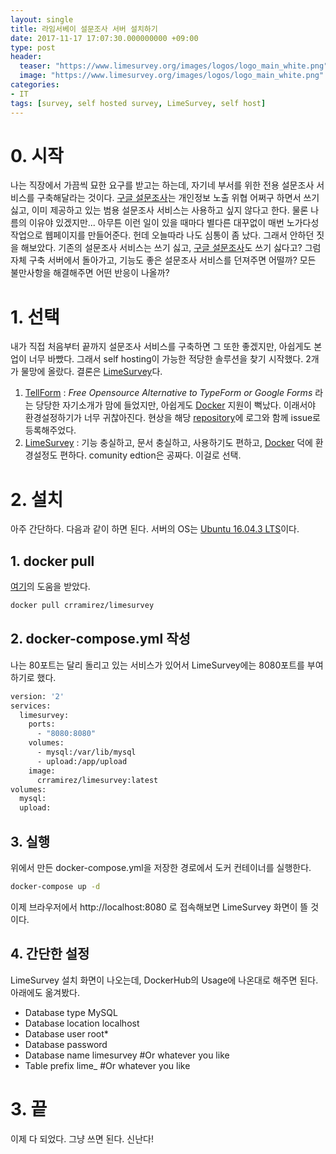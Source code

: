 ```yaml
---
layout: single
title: 라임서베이 설문조사 서버 설치하기
date: 2017-11-17 17:07:30.000000000 +09:00
type: post
header:
  teaser: "https://www.limesurvey.org/images/logos/logo_main_white.png"
  image: "https://www.limesurvey.org/images/logos/logo_main_white.png"
categories:
- IT
tags: [survey, self hosted survey, LimeSurvey, self host]
---
```

# 0. 시작

나는 직장에서 가끔씩 묘한 요구를 받고는 하는데, 자기네 부서를 위한 전용 설문조사 서비스를 구축해달라는 것이다. [구글 설문조사]는 개인정보 노출 위협 어쩌구 하면서 쓰기 싫고, 이미 제공하고 있는 범용 설문조사 서비스는 사용하고 싶지 않다고 한다. 물론 나름의 이유야 있겠지만... 아무튼 이런 일이 있을 때마다 별다른 대꾸없이 매번 노가다성 작업으로 웹페이지를 만들어준다. 헌데 오늘따라 나도 심통이 좀 났다. 그래서 안하던 짓을 해보았다. 기존의 설문조사 서비스는 쓰기 싫고, [구글 설문조사]도 쓰기 싫다고? 그럼 자체 구축 서버에서 돌아가고, 기능도 좋은 설문조사 서비스를 던져주면 어떨까? 모든 불만사항을 해결해주면 어떤 반응이 나올까?

# 1. 선택

내가 직접 처음부터 끝까지 설문조사 서비스를 구축하면 그 또한 좋겠지만, 아쉽게도 본업이 너무 바빴다. 그래서 self hosting이 가능한 적당한 솔루션을 찾기 시작했다. 2개가 물망에 올랐다. 결론은 [LimeSurvey]다.

1. [TellForm] : *Free Opensource Alternative to TypeForm or Google Forms* 라는 당당한 자기소개가 맘에 들었지만, 아쉽게도 [Docker] 지원이 뻑났다. 이래서야 환경설정하기가 너무 귀찮아진다. 현상을 해당 [repository](https://github.com/tellform/docker_files)에 로그와 함께 issue로 등록해주었다.
1. [LimeSurvey] : 기능 충실하고, 문서 충실하고, 사용하기도 편하고, [Docker] 덕에 환경설정도 편하다. comunity edtion은 공짜다. 이걸로 선택.

# 2. 설치

아주 간단하다. 다음과 같이 하면 된다. 서버의 OS는 [Ubuntu 16.04.3 LTS](https://wiki.ubuntu.com/XenialXerus/ReleaseNotes?_ga=2.245309125.1154947023.1510894532-877806816.1510894532)이다.

## 1. docker pull

[여기](https://hub.docker.com/r/crramirez/limesurvey/)의 도움을 받았다.

```bash
docker pull crramirez/limesurvey
```

## 2. docker-compose.yml 작성

나는 80포트는 달리 돌리고 있는 서비스가 있어서 LimeSurvey에는 8080포트를 부여하기로 했다.

```bash
version: '2'
services:
  limesurvey:
    ports:
      - "8080:8080"
    volumes:
      - mysql:/var/lib/mysql
      - upload:/app/upload
    image:
      crramirez/limesurvey:latest
volumes:
  mysql:
  upload:
```

## 3. 실행

위에서 만든 docker-compose.yml을 저장한 경로에서 도커 컨테이너를 실행한다.

```bash
docker-compose up -d
```

이제 브라우저에서 http://localhost:8080 로 접속해보면 LimeSurvey 화면이 뜰 것이다.

## 4. 간단한 설정

LimeSurvey 설치 화면이 나오는데, DockerHub의 Usage에 나온대로 해주면 된다. 아래에도 옮겨봤다.

* Database type MySQL
* Database location localhost
* Database user root*
* Database password
* Database name limesurvey #Or whatever you like
* Table prefix lime_ #Or whatever you like

# 3. 끝

이제 다 되었다. 그냥 쓰면 된다. 신난다!

[Docker]: <https://www.docker.com>
[LimeSurvey]: https://www.limesurvey.org/
[TellForm]: https://www.tellform.com
[구글 설문조사]: https://www.google.com/forms/about/
